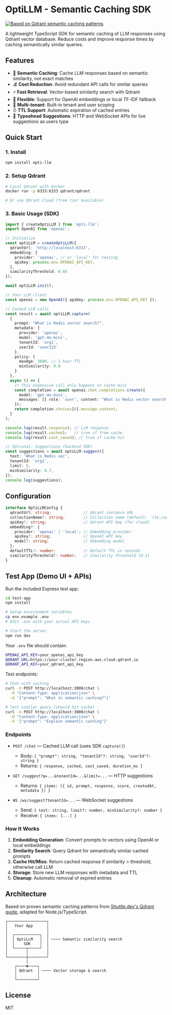 # OptiLLM - Semantic Caching SDK

[![Based on Qdrant semantic caching patterns](https://img.shields.io/badge/Based%20on-Qdrant%20Semantic%20Caching-blue)](https://www.shuttle.dev/blog/2024/05/30/semantic-caching-qdrant-rust)

A lightweight TypeScript SDK for semantic caching of LLM responses using Qdrant vector database. Reduce costs and improve response times by caching semantically similar queries.

## Features

- 🚀 **Semantic Caching**: Cache LLM responses based on semantic similarity, not exact matches
- 💰 **Cost Reduction**: Avoid redundant API calls for similar queries
- ⚡ **Fast Retrieval**: Vector-based similarity search with Qdrant
- 🔧 **Flexible**: Support for OpenAI embeddings or local TF-IDF fallback
- 🏢 **Multi-tenant**: Built-in tenant and user scoping
- ⏰ **TTL Support**: Automatic expiration of cached entries
 - 🧠 **Typeahead Suggestions**: HTTP and WebSocket APIs for live suggestions as users type

## Quick Start

### 1. Install

```bash
npm install opti-llm
```

### 2. Setup Qdrant

```bash
# Local Qdrant with Docker
docker run -p 6333:6333 qdrant/qdrant

# Or use Qdrant Cloud (free tier available)
```

### 3. Basic Usage (SDK)

```typescript
import { createOptiLLM } from 'opti-llm';
import OpenAI from 'openai';

// Initialize
const optiLLM = createOptiLLM({
  qdrantUrl: 'http://localhost:6333',
  embedding: {
    provider: 'openai', // or 'local' for testing
    apiKey: process.env.OPENAI_API_KEY,
  },
  similarityThreshold: 0.85
});

await optiLLM.init();

// Your LLM client
const openai = new OpenAI({ apiKey: process.env.OPENAI_API_KEY });

// Cached LLM calls
const result = await optiLLM.capture(
  {
    prompt: "What is Redis vector search?",
    metadata: {
      provider: 'openai',
      model: 'gpt-4o-mini',
      tenantId: 'org1',
      userId: 'user123'
    },
    policy: {
      maxAge: 3600, // 1 hour TTL
      minSimilarity: 0.8
    }
  },
  async () => {
    // This expensive call only happens on cache miss
    const completion = await openai.chat.completions.create({
      model: 'gpt-4o-mini',
      messages: [{ role: 'user', content: "What is Redis vector search?" }]
    });
    return completion.choices[0].message.content;
  }
);

console.log(result.response); // LLM response
console.log(result.cached);   // true if from cache
console.log(result.cost_saved); // true if cache hit

// Optional: Suggestions (backend SDK)
const suggestions = await optiLLM.suggest({
  text: 'What is Redis vec',
  tenantId: 'org1',
  limit: 5,
  minSimilarity: 0.7,
});
console.log(suggestions);
```

## Configuration

```typescript
interface OptiLLMConfig {
  qdrantUrl: string;              // Qdrant instance URL
  collectionName?: string;        // Collection name (default: 'llm_cache')
  apiKey?: string;                // Qdrant API key (for cloud)
  embedding?: {
    provider: 'openai' | 'local'; // Embedding provider
    apiKey?: string;              // OpenAI API key
    model?: string;               // Embedding model
  };
  defaultTTL?: number;            // Default TTL in seconds
  similarityThreshold?: number;   // Similarity threshold (0-1)
}
```

## Test App (Demo UI + APIs)

Run the included Express test app:

```bash
cd test-app
npm install

# Setup environment variables
cp env.example .env
# Edit .env with your actual API keys

# Start the server
npm run dev
```

Your `.env` file should contain:
```bash
OPENAI_API_KEY=your_openai_api_key
QDRANT_URL=https://your-cluster.region.aws.cloud.qdrant.io
QDRANT_API_KEY=your_qdrant_api_key
```

Test endpoints:
```bash
# Chat with caching
curl -X POST http://localhost:3000/chat \
  -H "Content-Type: application/json" \
  -d '{"prompt": "What is semantic caching?"}'

# Test similar query (should hit cache)
curl -X POST http://localhost:3000/chat \
  -H "Content-Type: application/json" \
  -d '{"prompt": "Explain semantic caching"}'
```

### Endpoints

- `POST /chat` — Cached LLM call (uses SDK `capture()`)
  - Body: `{ "prompt": string, "tenantId"?: string, "userId"?: string }`
  - Returns: `{ response, cached, cost_saved, duration_ms }`

- `GET /suggest?q=...&tenantId=...&limit=...` — HTTP suggestions
  - Returns: `{ items: [{ id, prompt, response, score, createdAt, metadata }] }`

- `WS /ws/suggest?tenantId=...` — WebSocket suggestions
  - Send: `{ text: string, limit?: number, minSimilarity?: number }`
  - Receive: `{ items: [...] }`

### How It Works

1. **Embedding Generation**: Convert prompts to vectors using OpenAI or local embeddings
2. **Similarity Search**: Query Qdrant for semantically similar cached prompts
3. **Cache Hit/Miss**: Return cached response if similarity > threshold, otherwise call LLM
4. **Storage**: Store new LLM responses with metadata and TTL
5. **Cleanup**: Automatic removal of expired entries

## Architecture

Based on proven semantic caching patterns from [Shuttle.dev's Qdrant guide](https://www.shuttle.dev/blog/2024/05/30/semantic-caching-qdrant-rust), adapted for Node.js/TypeScript.

```
┌─────────────────┐
│   Your App      │
│                 │
│  ┌───────────┐  │
│  │ OptiLLM   │  │ ──── Semantic similarity search
│  │    SDK    │  │
│  └─────┬─────┘  │
│        │        │
└────────┼────────┘
         │
    ┌────▼────┐
    │ Qdrant  │ ──── Vector storage & search
    │         │
    └─────────┘
```

## License

MIT


